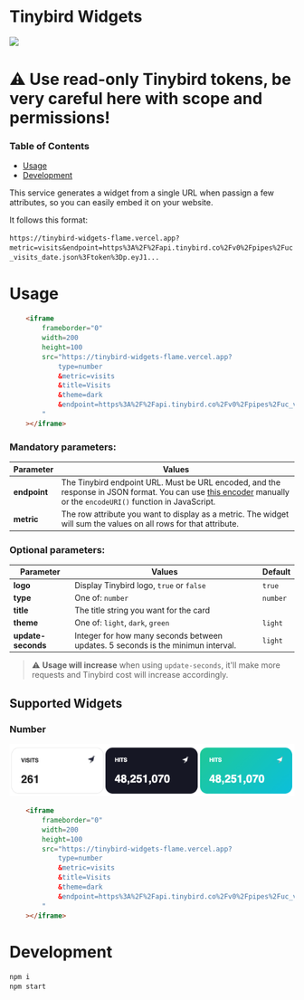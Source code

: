 # Tinybird Widgets
![](https://github.com/alejandromav/tinybird-widgets/workflows/CI/badge.svg)

# :warning: Use read-only Tinybird tokens, be very careful here with scope and permissions!

### Table of Contents  
- [Usage](#usage)  
- [Development](#development)

This service generates a widget from a single URL when passign a few attributes, so you can easily embed it on your website.


It follows this format:

```https://tinybird-widgets-flame.vercel.app?metric=visits&endpoint=https%3A%2F%2Fapi.tinybird.co%2Fv0%2Fpipes%2Fuc_visits_date.json%3Ftoken%3Dp.eyJ1...```

# Usage

```html
    <iframe
        frameborder="0"
        width=200
        height=100
        src="https://tinybird-widgets-flame.vercel.app?
            type=number
            &metric=visits
            &title=Visits
            &theme=dark
            &endpoint=https%3A%2F%2Fapi.tinybird.co%2Fv0%2Fpipes%2Fuc_visits_date.json%3Ftoken%3Dp.eyJ1...
        "
    ></iframe>
```

### Mandatory parameters:

| Parameter | Values |
| --------- | ------ |
| **endpoint**  | The Tinybird endpoint URL. Must be URL encoded, and the response in JSON format. You can use [this encoder](https://www.urlencoder.org/) manually or the `encodeURI()` function in JavaScript. |
| **metric**    | The row attribute you want to display as a metric. The widget will sum the values on all rows for that attribute. |

### Optional parameters:

| Parameter | Values | Default |
| --------- | ------ | ------- |
| **logo**      | Display Tinybird logo, `true` or `false` | `true` |
| **type**      | One of: `number` | `number` |
| **title**     | The title string you want for the card | |
| **theme**     | One of: `light`, `dark`, `green` | `light` |
| **update-seconds** | Integer for how many seconds between updates. 5 seconds is the minimun interval. | `light` |

> :warning: **Usage will increase** when using `update-seconds`, it'll make more requests and Tinybird cost will increase accordingly.

## Supported Widgets

### Number

![Number Screenshot](./assets/number-screenshot.png)

```html
    <iframe
        frameborder="0"
        width=200
        height=100
        src="https://tinybird-widgets-flame.vercel.app?
            type=number
            &metric=visits
            &title=Visits
            &theme=dark
            &endpoint=https%3A%2F%2Fapi.tinybird.co%2Fv0%2Fpipes%2Fuc_visits_date.json%3Ftoken%3Dp.eyJ1...
        "
    ></iframe>
```

# Development
<a name="development"/>

```bash
npm i
npm start
```
